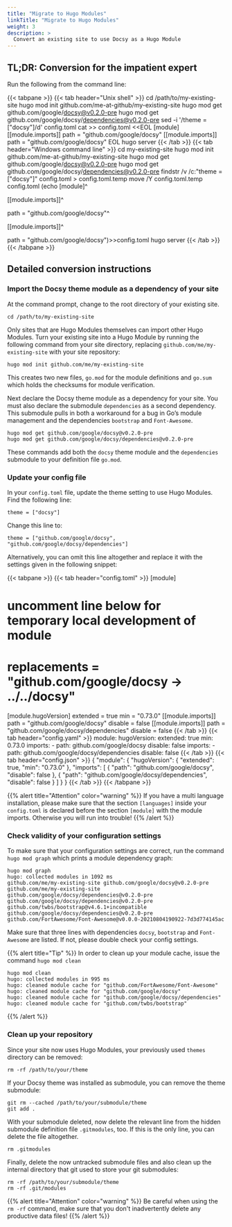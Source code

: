 ```yaml
---
title: "Migrate to Hugo Modules"
linkTitle: "Migrate to Hugo Modules"
weight: 3
description: >
  Convert an existing site to use Docsy as a Hugo Module
---
```


## TL;DR: Conversion for the impatient expert

Run the following from the command line:

{{< tabpane >}}
{{< tab header="Unix shell" >}}
cd /path/to/my-existing-site
hugo mod init github.com/me-at-github/my-existing-site
hugo mod get github.com/google/docsy@v0.2.0-pre
hugo mod get github.com/google/docsy/dependencies@v0.2.0-pre
sed -i '/theme = \["docsy"\]/d' config.toml
cat >> config.toml <<EOL
[module]
[[module.imports]]
path = "github.com/google/docsy"
[[module.imports]]
path = "github.com/google/docsy"
EOL
hugo server
{{< /tab >}}
{{< tab header="Windows command line" >}}
cd  my-existing-site
hugo mod init github.com/me-at-github/my-existing-site
hugo mod get github.com/google/docsy@v0.2.0-pre
hugo mod get github.com/google/docsy/dependencies@v0.2.0-pre
findstr /v /c:"theme = [\"docsy\"]" config.toml > config.toml.temp
move /Y config.toml.temp config.toml
(echo [module]^

[[module.imports]]^

path = "github.com/google/docsy"^

[[module.imports]]^

path = "github.com/google/docsy")>>config.toml
hugo server
{{< /tab >}}
{{< /tabpane >}}


## Detailed conversion instructions

### Import the Docsy theme module as a dependency of your site

At the command prompt, change to the root directory of your existing site.

```
cd /path/to/my-existing-site
```

Only sites that are Hugo Modules themselves can import other Hugo Modules. Turn your existing site into a Hugo Module by running the following command from your site directory, replacing `github.com/me/my-existing-site` with your site repository:

```
hugo mod init github.com/me/my-existing-site
```

This creates two new files, `go.mod` for the module definitions and `go.sum` which holds the checksums for module verification.

Next declare the Docsy theme module as a dependency for your site. You must also declare the submodule `dependencies` as a second dependency. This submodule pulls in both a workaround for a bug in Go’s module management and the dependencies `bootstrap` and `Font-Awesome`.

```
hugo mod get github.com/google/docsy@v0.2.0-pre
hugo mod get github.com/google/docsy/dependencies@v0.2.0-pre
```

These commands add both the `docsy` theme module and the `dependencies` submodule to your definition file `go.mod`.

### Update your config file

In your `config.toml` file, update the theme setting to use Hugo Modules. Find the following line:

```
theme = ["docsy"]
```

Change this line to:

```
theme = ["github.com/google/docsy", "github.com/google/docsy/dependencies"]
```

Alternatively, you can omit this line altogether and replace it with the settings given in the following snippet:

{{< tabpane >}}
{{< tab header="config.toml" >}}
[module]
  # uncomment line below for temporary local development of module
  # replacements = "github.com/google/docsy -> ../../docsy"
  [module.hugoVersion]
    extended = true
    min = "0.73.0"
  [[module.imports]]
    path = "github.com/google/docsy"
    disable = false
  [[module.imports]]
    path = "github.com/google/docsy/dependencies"
    disable = false
{{< /tab >}}
{{< tab header="config.yaml" >}}
module:
  hugoVersion:
    extended: true
    min: 0.73.0
  imports:
    - path: github.com/google/docsy
      disable: false
  imports:
    - path: github.com/google/docsy/dependencies
      disable: false
{{< /tab >}}
{{< tab header="config.json" >}}
{
  "module": {
    "hugoVersion": {
      "extended": true,
      "min": "0.73.0"
    },
    "imports": [
      {
        "path": "github.com/google/docsy",
        "disable": false
      },
      {
        "path": "github.com/google/docsy/dependencies",
        "disable": false
      }
    ]
  }
}
{{< /tab >}}
{{< /tabpane >}}

{{% alert title="Attention" color="warning" %}}
If you have a multi language installation, please make sure that the section `[languages]` inside your `config.toml` is declared before the section `[module]` with the module imports. Otherwise you will run into trouble!
{{% /alert %}}

### Check validity of your configuration settings

To make sure that your configuration settings are correct, run the command `hugo mod graph` which prints a module dependency graph:

```
hugo mod graph
hugo: collected modules in 1092 ms
github.com/me/my-existing-site github.com/google/docsy@v0.2.0-pre
github.com/me/my-existing-site github.com/google/docsy/dependencies@v0.2.0-pre
github.com/google/docsy/dependencies@v0.2.0-pre github.com/twbs/bootstrap@v4.6.1+incompatible
github.com/google/docsy/dependencies@v0.2.0-pre github.com/FortAwesome/Font-Awesome@v0.0.0-20210804190922-7d3d774145ac
```

Make sure that three lines with dependencies `docsy`, `bootstrap` and `Font-Awesome` are listed. If not, please double check your config settings.

{{% alert title="Tip" %}}
In order to clean up your module cache, issue the command `hugo mod clean`

```
hugo mod clean
hugo: collected modules in 995 ms
hugo: cleaned module cache for "github.com/FortAwesome/Font-Awesome"
hugo: cleaned module cache for "github.com/google/docsy"
hugo: cleaned module cache for "github.com/google/docsy/dependencies"
hugo: cleaned module cache for "github.com/twbs/bootstrap"
```
{{% /alert %}}

### Clean up your repository

Since your site now uses Hugo Modules, your previously used `themes` directory can be removed: 

```
rm -rf /path/to/your/theme
```

If your Docsy theme was installed as submodule, you can remove the theme submodule:

```
git rm --cached /path/to/your/submodule/theme
git add .
```

With your submodule deleted, now delete the relevant line from the hidden submodule definition file `.gitmodules`, too. If this is the only line, you can delete the file altogether.

```
rm .gitmodules
```

Finally, delete the now untracked submodule files and also clean up the internal directory that git used to store your git submodules:

```
rm -rf /path/to/your/submodule/theme
rm -rf .git/modules
```


{{% alert title="Attention" color="warning" %}}
Be careful when using the `rm -rf` command, make sure that you don't inadvertently delete any productive data files!
{{% /alert %}}
